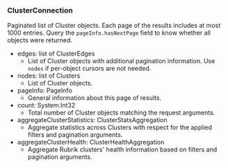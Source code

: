 ### ClusterConnection
Paginated list of Cluster objects. Each page of the results includes at most 1000 entries. Query the `pageInfo.hasNextPage` field to know whether all objects were returned.

- edges: list of ClusterEdges
  - List of Cluster objects with additional pagination information. Use `nodes` if per-object cursors are not needed.
- nodes: list of Clusters
  - List of Cluster objects.
- pageInfo: PageInfo
  - General information about this page of results.
- count: System.Int32
  - Total number of Cluster objects matching the request arguments.
- aggregateClusterStatistics: ClusterStatsAggregation
  - Aggregate statistics across Clusters with respect for the applied filters and pagination arguments.
- aggregateClusterHealth: ClusterHealthAggregation
  - Aggregate Rubrik clusters' health information based on filters and pagination arguments.
